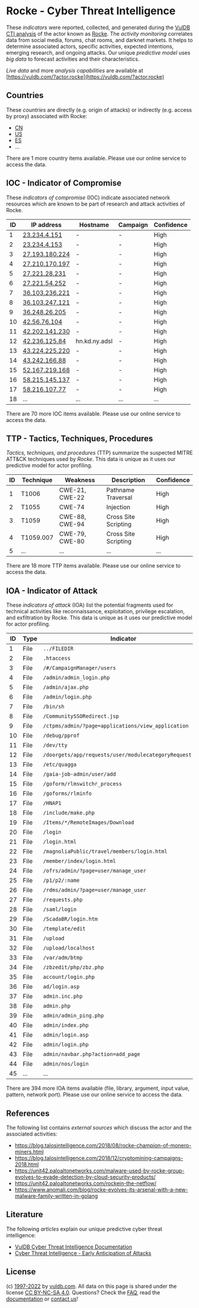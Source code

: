 # Rocke - Cyber Threat Intelligence

These _indicators_ were reported, collected, and generated during the [VulDB CTI analysis](https://vuldb.com/?kb.cti) of the actor known as [Rocke](https://vuldb.com/?actor.rocke). The _activity monitoring_ correlates data from social media, forums, chat rooms, and darknet markets. It helps to determine associated actors, specific activities, expected intentions, emerging research, and ongoing attacks. Our unique _predictive model_ uses _big data_ to forecast activities and their characteristics.

_Live data_ and more _analysis capabilities_ are available at [https://vuldb.com/?actor.rocke](https://vuldb.com/?actor.rocke)

## Countries

These _countries_ are directly (e.g. origin of attacks) or indirectly (e.g. access by proxy) associated with Rocke:

* [CN](https://vuldb.com/?country.cn)
* [US](https://vuldb.com/?country.us)
* [ES](https://vuldb.com/?country.es)
* ...

There are 1 more country items available. Please use our online service to access the data.

## IOC - Indicator of Compromise

These _indicators of compromise_ (IOC) indicate associated network resources which are known to be part of research and attack activities of Rocke.

ID | IP address | Hostname | Campaign | Confidence
-- | ---------- | -------- | -------- | ----------
1 | [23.234.4.151](https://vuldb.com/?ip.23.234.4.151) | - | - | High
2 | [23.234.4.153](https://vuldb.com/?ip.23.234.4.153) | - | - | High
3 | [27.193.180.224](https://vuldb.com/?ip.27.193.180.224) | - | - | High
4 | [27.210.170.197](https://vuldb.com/?ip.27.210.170.197) | - | - | High
5 | [27.221.28.231](https://vuldb.com/?ip.27.221.28.231) | - | - | High
6 | [27.221.54.252](https://vuldb.com/?ip.27.221.54.252) | - | - | High
7 | [36.103.236.221](https://vuldb.com/?ip.36.103.236.221) | - | - | High
8 | [36.103.247.121](https://vuldb.com/?ip.36.103.247.121) | - | - | High
9 | [36.248.26.205](https://vuldb.com/?ip.36.248.26.205) | - | - | High
10 | [42.56.76.104](https://vuldb.com/?ip.42.56.76.104) | - | - | High
11 | [42.202.141.230](https://vuldb.com/?ip.42.202.141.230) | - | - | High
12 | [42.236.125.84](https://vuldb.com/?ip.42.236.125.84) | hn.kd.ny.adsl | - | High
13 | [43.224.225.220](https://vuldb.com/?ip.43.224.225.220) | - | - | High
14 | [43.242.166.88](https://vuldb.com/?ip.43.242.166.88) | - | - | High
15 | [52.167.219.168](https://vuldb.com/?ip.52.167.219.168) | - | - | High
16 | [58.215.145.137](https://vuldb.com/?ip.58.215.145.137) | - | - | High
17 | [58.216.107.77](https://vuldb.com/?ip.58.216.107.77) | - | - | High
18 | ... | ... | ... | ...

There are 70 more IOC items available. Please use our online service to access the data.

## TTP - Tactics, Techniques, Procedures

_Tactics, techniques, and procedures_ (TTP) summarize the suspected MITRE ATT&CK techniques used by _Rocke_. This data is unique as it uses our predictive model for actor profiling.

ID | Technique | Weakness | Description | Confidence
-- | --------- | -------- | ----------- | ----------
1 | T1006 | CWE-21, CWE-22 | Pathname Traversal | High
2 | T1055 | CWE-74 | Injection | High
3 | T1059 | CWE-88, CWE-94 | Cross Site Scripting | High
4 | T1059.007 | CWE-79, CWE-80 | Cross Site Scripting | High
5 | ... | ... | ... | ...

There are 18 more TTP items available. Please use our online service to access the data.

## IOA - Indicator of Attack

These _indicators of attack_ (IOA) list the potential fragments used for technical activities like reconnaissance, exploitation, privilege escalation, and exfiltration by Rocke. This data is unique as it uses our predictive model for actor profiling.

ID | Type | Indicator | Confidence
-- | ---- | --------- | ----------
1 | File | `../FILEDIR` | Medium
2 | File | `.htaccess` | Medium
3 | File | `/#/CampaignManager/users` | High
4 | File | `/admin/admin_login.php` | High
5 | File | `/admin/ajax.php` | High
6 | File | `/admin/login.php` | High
7 | File | `/bin/sh` | Low
8 | File | `/CommunitySSORedirect.jsp` | High
9 | File | `/ctpms/admin/?page=applications/view_application` | High
10 | File | `/debug/pprof` | Medium
11 | File | `/dev/tty` | Medium
12 | File | `/doorgets/app/requests/user/modulecategoryRequest.php` | High
13 | File | `/etc/quagga` | Medium
14 | File | `/gaia-job-admin/user/add` | High
15 | File | `/goform/rlmswitchr_process` | High
16 | File | `/goforms/rlminfo` | High
17 | File | `/HNAP1` | Low
18 | File | `/include/make.php` | High
19 | File | `/Items/*/RemoteImages/Download` | High
20 | File | `/login` | Low
21 | File | `/login.html` | Medium
22 | File | `/magnoliaPublic/travel/members/login.html` | High
23 | File | `/member/index/login.html` | High
24 | File | `/ofrs/admin/?page=user/manage_user` | High
25 | File | `/p1/p2/:name` | Medium
26 | File | `/rdms/admin/?page=user/manage_user` | High
27 | File | `/requests.php` | High
28 | File | `/saml/login` | Medium
29 | File | `/ScadaBR/login.htm` | High
30 | File | `/template/edit` | High
31 | File | `/upload` | Low
32 | File | `/upload/localhost` | High
33 | File | `/var/adm/btmp` | High
34 | File | `/zbzedit/php/zbz.php` | High
35 | File | `account/login.php` | High
36 | File | `ad/login.asp` | Medium
37 | File | `admin.inc.php` | High
38 | File | `admin.php` | Medium
39 | File | `admin/admin_ping.php` | High
40 | File | `admin/index.php` | High
41 | File | `admin/login.asp` | High
42 | File | `admin/login.php` | High
43 | File | `admin/navbar.php?action=add_page` | High
44 | File | `admin/nos/login` | High
45 | ... | ... | ...

There are 394 more IOA items available (file, library, argument, input value, pattern, network port). Please use our online service to access the data.

## References

The following list contains _external sources_ which discuss the actor and the associated activities:

* https://blog.talosintelligence.com/2018/08/rocke-champion-of-monero-miners.html
* https://blog.talosintelligence.com/2018/12/cryptomining-campaigns-2018.html
* https://unit42.paloaltonetworks.com/malware-used-by-rocke-group-evolves-to-evade-detection-by-cloud-security-products/
* https://unit42.paloaltonetworks.com/rockein-the-netflow/
* https://www.anomali.com/blog/rocke-evolves-its-arsenal-with-a-new-malware-family-written-in-golang

## Literature

The following _articles_ explain our unique predictive cyber threat intelligence:

* [VulDB Cyber Threat Intelligence Documentation](https://vuldb.com/?kb.cti)
* [Cyber Threat Intelligence - Early Anticipation of Attacks](https://www.scip.ch/en/?labs.20201022)

## License

(c) [1997-2022](https://vuldb.com/?kb.changelog) by [vuldb.com](https://vuldb.com/?kb.about). All data on this page is shared under the license [CC BY-NC-SA 4.0](https://creativecommons.org/licenses/by-nc-sa/4.0/). Questions? Check the [FAQ](https://vuldb.com/?kb.faq), read the [documentation](https://vuldb.com/?kb) or [contact us](https://vuldb.com/?contact)!
